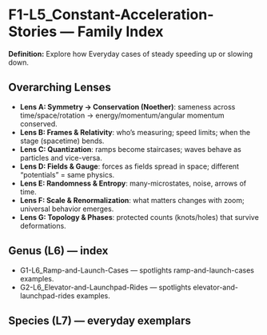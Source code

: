 # F1-L5_Constant-Acceleration-Stories — Family Index
**Definition:** Explore how Everyday cases of steady speeding up or slowing down.

## Overarching Lenses

- **Lens A: Symmetry -> Conservation (Noether)**: sameness across time/space/rotation → energy/momentum/angular momentum conserved.
- **Lens B: Frames & Relativity**: who’s measuring; speed limits; when the stage (spacetime) bends.
- **Lens C: Quantization**: ramps become staircases; waves behave as particles and vice-versa.
- **Lens D: Fields & Gauge**: forces as fields spread in space; different “potentials” = same physics.
- **Lens E: Randomness & Entropy**: many-microstates, noise, arrows of time.
- **Lens F: Scale & Renormalization**: what matters changes with zoom; universal behavior emerges.
- **Lens G: Topology & Phases**: protected counts (knots/holes) that survive deformations.

## Genus (L6) — index
- G1-L6_Ramp-and-Launch-Cases — spotlights ramp-and-launch-cases examples.
- G2-L6_Elevator-and-Launchpad-Rides — spotlights elevator-and-launchpad-rides examples.

## Species (L7) — everyday exemplars
